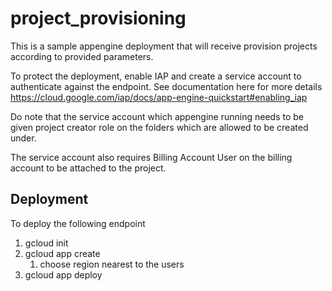 # project_provisioning

This is a sample appengine deployment that will receive provision projects according to provided parameters.

To protect the deployment, enable IAP and create a service account to authenticate against the endpoint.
See documentation here for more details https://cloud.google.com/iap/docs/app-engine-quickstart#enabling_iap

Do note that the service account which appengine running needs to be given project creator role on the folders which are allowed to be created under.

The service account also requires Billing Account User on the billing account to be attached to the project.

## Deployment
To deploy the following endpoint
1. gcloud init
1. gcloud app create
    1. choose region nearest to the users
1. gcloud app deploy